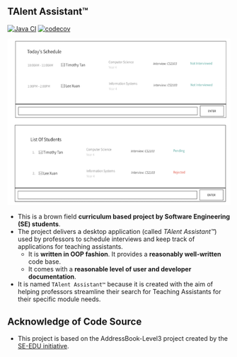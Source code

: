 ## TAlent Assistant™

[![Java CI](https://github.com/AY2122S2-CS2103-F11-2/tp/actions/workflows/gradle.yml/badge.svg)](https://github.com/AY2122S2-CS2103-F11-2/tp/actions/workflows/gradle.yml)
[![codecov](https://codecov.io/gh/AY2122S2-CS2103-F11-2/tp/branch/master/graph/badge.svg?token=XP523EPF7P)](https://codecov.io/gh/AY2122S2-CS2103-F11-2/tp)

![Ui](docs/images/Ui.png)

* This is a brown field **curriculum based project by Software Engineering (SE) students**.<br>
* The project delivers a desktop application (called _TAlent Assistant™_) used by professors to schedule interviews and
  keep track of applications for teaching assistants.
  * It is **written in OOP fashion**. It provides a **reasonably well-written** code base.
  * It comes with a **reasonable level of user and developer documentation**.
* It is named `TAlent Assistant™`  because it is created with the aim of helping professors streamline their search for
  Teaching Assistants for their specific module needs.

## Acknowledge of Code Source

* This project is based on the AddressBook-Level3 project created by the [SE-EDU initiative](https://se-education.org).
